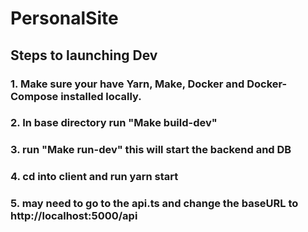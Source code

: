 # PersonalSite

## Steps to launching Dev

### 1. Make sure your have Yarn, Make, Docker and Docker-Compose installed locally. 
### 2. In base directory run "Make build-dev"
### 3. run "Make run-dev" this will start the backend and DB
### 4. cd into client and run yarn start
### 5. may need to go to the api.ts and change the baseURL to http://localhost:5000/api
